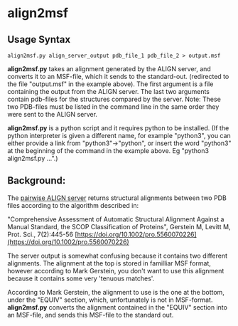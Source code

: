 align2msf
=========


## Usage Syntax

```
align2msf.py align_server_output pdb_file_1 pdb_file_2 > output.msf
```

**align2msf.py** takes an alignment generated by the ALIGN server,
and converts it to an MSF-file, which it sends to the standard-out.
(redirected to the file "output.msf" in the example above).
The first argument is a file containing the output from the ALIGN server.
The last two arguments contain pdb-files for the structures
compared by the server.  Note: These two PDB-files must be
listed in the command line in the same order they were sent
to the ALIGN server.

**align2msf.py** is a python script and it requires python to be installed.
(If the python interpreter is given a different name, for example "python3",
you can either provide a link from "python3"->"python", or insert the word
"python3" at the beginning of the command in the example above.
Eg "python3 align2msf.py ...".)


## Background:

The [pairwise ALIGN server](http://molmovdb.mbb.yale.edu/align)
returns structural alignments between two PDB files according to the
algorithm described in:

"Comprehensive Assessment of Automatic Structural Alignment Against a Manual Standard, the SCOP Classification of Proteins", Gerstein M, Levitt M, Prot. Sci., 7(2):445-56
[https://doi.org/10.1002/pro.5560070226](https://doi.org/10.1002/pro.5560070226)

The server output is somewhat confusing because it contains two
different alignments.  The alignment at the top is stored in familliar
MSF format, however according to Mark Gerstein, you don't want to
use this alignment because it contains some very 'tenuous matches'.

According to Mark Gerstein, the alignment to use is the one
at the bottom, under the "EQUIV" section, which, unfortunately
is not in MSF-format.  **align2msf.py** converts the alignment contained
in the "EQUIV" section into an MSF-file, and sends this MSF-file
to the standard out.

